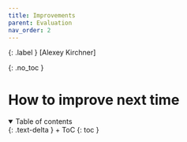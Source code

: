 ```yaml
---
title: Improvements
parent: Evaluation
nav_order: 2
---
```


{: .label }
[Alexey Kirchner]

{: .no_toc }
# How to improve next time

<details open markdown="block">
{: .text-delta }
<summary>Table of contents</summary>
+ ToC
{: toc }
</details>
